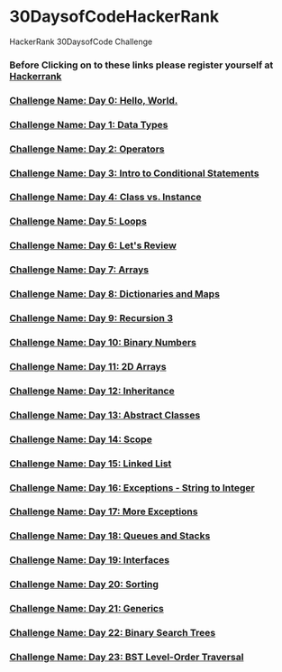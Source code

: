 # 30DaysofCodeHackerRank
HackerRank 30DaysofCode Challenge

### Before Clicking on to these links please register yourself at [Hackerrank](https://www.hackerrank.com/auth/signup?h_l=body_top_center_button&h_r=home)

### [Challenge Name: Day 0: Hello, World.](https://www.hackerrank.com/snippets/ef058458-70d6-4a1f-b075-18d289c653db/kapilchaudharys-snippet-from-day-0-hello-world-)

### [Challenge Name: Day 1: Data Types](https://www.hackerrank.com/snippets/0e44f583-7335-4412-9c71-0a6c8d8110bd/kapilchaudharys-snippet-from-day-1-data-types)

### [Challenge Name: Day 2: Operators](https://www.hackerrank.com/snippets/009b8b40-3fc5-444e-b827-571871c1bf57/kapilchaudharys-snippet-from-day-2-operators)

### [Challenge Name: Day 3: Intro to Conditional Statements](https://www.hackerrank.com/snippets/d0900a15-ff7b-4ade-add7-0ec1864ae9ec/kapilchaudharys-snippet-from-day-3-intro-to-conditional-statements)

### [Challenge Name: Day 4: Class vs. Instance](https://www.hackerrank.com/snippets/5913b817-c914-4aea-84ce-81b9eb24cc04/kapilchaudharys-snippet-from-day-4-class-vs-instance)

### [Challenge Name: Day 5: Loops](https://www.hackerrank.com/snippets/2e87d868-946c-46a6-b880-eb4106fa1188/kapilchaudharys-snippet-from-day-5-loops)

### [Challenge Name: Day 6: Let's Review](https://www.hackerrank.com/snippets/daa2127d-4fc1-4f5f-bcb3-50c4a1ddd20a/kapilchaudharys-snippet-from-day-6-lets-review)

### [Challenge Name: Day 7: Arrays](https://www.hackerrank.com/snippets/1bd002a9-5675-4fb5-b52c-2cdf797c6dda/kapilchaudharys-snippet-from-day-7-arrays)

### [Challenge Name: Day 8: Dictionaries and Maps](https://www.hackerrank.com/snippets/8309dc89-03fe-497e-90be-a864f940239b/kapilchaudharys-snippet-from-day-8-dictionaries-and-maps)

### [Challenge Name: Day 9: Recursion 3  ](https://www.hackerrank.com/snippets/7ca2a6c5-daa5-449b-afac-bb8e80100d05/kapilchaudharys-snippet-from-day-9-recursion-3)

### [Challenge Name: Day 10: Binary Numbers](https://www.hackerrank.com/snippets/7638dfaa-0395-4a4d-9658-cdd80ec8cf7d/kapilchaudharys-snippet-from-day-10-binary-numbers)

### [Challenge Name: Day 11: 2D Arrays](https://www.hackerrank.com/snippets/72bebd5c-c45c-4745-b711-3aaab82cab35/kapilchaudharys-snippet-from-day-11-2d-arrays)

### [Challenge Name: Day 12: Inheritance](https://www.hackerrank.com/snippets/55d55454-46e3-4067-971e-a3aced976a5f/kapilchaudharys-snippet-from-day-12-inheritance)

### [Challenge Name: Day 13: Abstract Classes](https://www.hackerrank.com/snippets/7dc6a45c-f572-43e7-a241-b6e8d70b514c/kapilchaudharys-snippet-from-day-13-abstract-classes)

### [Challenge Name: Day 14: Scope](https://www.hackerrank.com/snippets/7abe8b0f-5032-4f90-989f-9bb06324af41/kapilchaudharys-snippet-from-day-14-scope)

### [Challenge Name: Day 15: Linked List](https://www.hackerrank.com/snippets/46208645-2a85-438d-83d2-3cd935302f73/kapilchaudharys-snippet-from-day-15-linked-list)

### [Challenge Name: Day 16: Exceptions - String to Integer](https://www.hackerrank.com/snippets/06c5bce6-56f9-400d-923b-54e201492d0e/kapilchaudharys-snippet-from-day-16-exceptions-string-to-integer)

### [Challenge Name: Day 17: More Exceptions](https://www.hackerrank.com/snippets/a3d88a7a-833e-436c-942e-5be8ac6e462e/kapilchaudharys-snippet-from-day-17-more-exceptions)

### [Challenge Name: Day 18: Queues and Stacks](https://www.hackerrank.com/snippets/413f7792-a061-4d30-ba4e-f09727413140/kapilchaudharys-snippet-from-day-18-queues-and-stacks)

### [Challenge Name: Day 19: Interfaces](https://www.hackerrank.com/snippets/d012aa99-2131-4eb5-a4df-2b2aa49ea4d3/kapilchaudharys-snippet-from-day-19-interfaces)

### [Challenge Name: Day 20: Sorting](https://www.hackerrank.com/snippets/8583debe-705c-405e-b0c7-0e5b570b23ca/kapilchaudharys-snippet-from-day-20-sorting)

### [Challenge Name: Day 21: Generics](https://www.hackerrank.com/snippets/8b754850-6c73-4b67-abd2-003f75c868d2/kapilchaudharys-snippet-from-day-21-generics)

### [Challenge Name: Day 22: Binary Search Trees](https://www.hackerrank.com/snippets/5249433d-b365-4a29-86ab-d362cda7b19b/kapilchaudharys-snippet-from-day-22-binary-search-trees)

### [Challenge Name: Day 23: BST Level-Order Traversal](https://www.hackerrank.com/snippets/f8c51d2a-c8d8-4dee-92e8-26e35057a3f6/kapilchaudharys-snippet-from-day-23-bst-level-order-traversal)

